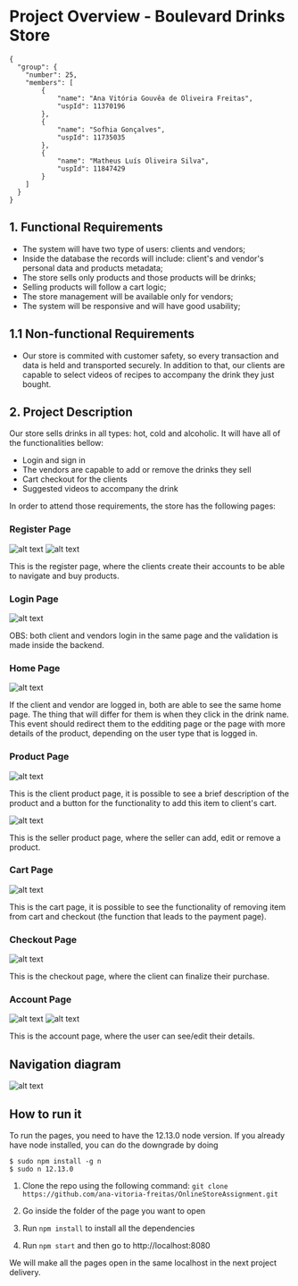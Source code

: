 # Project Overview - Boulevard Drinks Store
```
{
  "group": {
    "number": 25,
    "members": [
        {
            "name": "Ana Vitória Gouvêa de Oliveira Freitas",
            "uspId": 11370196
        },
        {
            "name": "Sofhia Gonçalves",
            "uspId": 11735035 
        },
        {
            "name": "Matheus Luís Oliveira Silva",
            "uspId": 11847429
        }
    ]
  }
}
```

## 1. Functional Requirements
-  The system will have two type of users: clients and vendors;
-  Inside the database the records will include: client's and vendor's personal data and products metadata;
-  The store sells only products and those products will be drinks;
-  Selling products will follow a cart logic;
-  The store management will be available only for vendors;
-  The system will be responsive and will have good usability;

## 1.1 Non-functional Requirements
- Our store is commited with customer safety, so every transaction and data is held and transported securely. In addition to that, our clients are capable to select videos of recipes to accompany the drink they just bought.

## 2. Project Description
Our store sells drinks in all types: hot, cold and alcoholic. It will have all of the functionalities bellow:

- Login and sign in
- The vendors are capable to add or remove the drinks they sell
- Cart checkout for the clients
- Suggested videos to accompany the drink

In order to attend those requirements, the store has the following pages:

### Register Page

![alt text](Images/register_page_1.png)
![alt text](Images/register_page_2.png)

This is the register page, where the clients create their accounts to be able to navigate and buy products.


### Login Page

![alt text](Images/login_page.png)

OBS: both client and vendors login in the same page and the validation is made inside the backend.

### Home Page

![alt text](Images/home_page.png)

If the client and vendor are logged in, both are able to see the same home page. The thing that will differ for them is when they click in the drink name. This event should redirect them to the edditing page or the page with more details of the product, depending on the user type that is logged in.

### Product Page

![alt text](Images/client_product_page.png)

This is the client product page, it is possible to see a brief description of the product and a button for the functionality to add this item to client's cart.

![alt text](Images/seller_product_page.png)

This is the seller product page, where the seller can add, edit or remove a product.

### Cart Page

![alt text](Images/cart_page.jpeg)

This is the cart page, it is possible to see the functionality of removing item from cart and checkout (the function that leads to the payment page).

### Checkout Page

![alt text](Images/checkout_page.png)

This is the checkout page, where the client can finalize their purchase.

### Account Page

![alt text](Images/account_page.png)
![alt text](Images/account_page_2.png)

This is the account page, where the user can see/edit their details.

## Navigation diagram

![alt text](Images/diagram.png)

## How to run it

To run the pages, you need to have the 12.13.0 node version. If you already have node installed, you can do the downgrade by doing

```
$ sudo npm install -g n
$ sudo n 12.13.0
```

1. Clone the repo using the following command: `git clone https://github.com/ana-vitoria-freitas/OnlineStoreAssignment.git`

2. Go inside the folder of the page you want to open

3. Run `npm install` to install all the dependencies
   
4. Run `npm start` and then go to http://localhost:8080

We will make all the pages open in the same localhost in the next project delivery.

